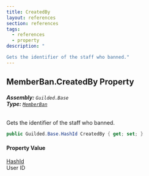 ```yaml
---
title: CreatedBy
layout: references
section: references
tags:
  - references
  - property
description: "

Gets the identifier of the staff who banned."
---
```


## MemberBan.CreatedBy Property
###### **Assembly:** `Guilded.Base`<br/>**Type:** [`MemberBan`](MemberBan.md 'Guilded.Base.Servers.MemberBan')

Gets the identifier of the staff who banned.

```csharp
public Guilded.Base.HashId CreatedBy { get; set; }
```

#### Property Value
[HashId](HashId.md 'Guilded.Base.HashId')  
User ID